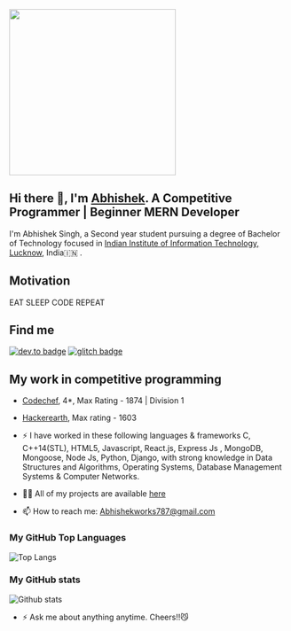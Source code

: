 <img src="https://media3.giphy.com/media/USV0ym3bVWQJJmNu3N/giphy.gif?cid=ecf05e47nzuxmut34vc38hiuailwjxf9g1dqotqo04z34zoa&rid=giphy.gif" width="300"> 

<p>
  
## Hi there 👋, I'm [Abhishek](https://github.com/Mrhb787/). A Competitive Programmer | Beginner MERN Developer
I'm Abhishek Singh, a Second year student pursuing a degree of Bachelor of Technology focused in [Indian Institute of Information Technology, Lucknow](https://iiitl.ac.in/), India:india: .

## Motivation
EAT SLEEP CODE REPEAT

## Find me 
[![dev.to badge](https://img.shields.io/badge/linkedin-Abhishek-%230177B5?style=flat&logo=linkedin)](https://www.linkedin.com/in/abhishek-singh-90a854192/)
[![glitch badge](https://img.shields.io/badge/facebook-mo.Abhishek.Sengar-%23FF0000?style=flat&logo=facebook)](https://www.facebook.com/abhishek.sengar.73997/)

## My work in competitive programming

- [Codechef](https://www.codechef.com/users/hblord787), 4*, Max Rating - 1874 | Division 1<br>
- [Hackerearth](https://www.hackerearth.com/@saintpopo), Max rating - 1603 <br>

- ⚡️ I have worked in these following languages & frameworks C, C++14(STL), HTML5, Javascript, React.js, Express Js , MongoDB, Mongoose, Node Js, Python, Django, with strong knowledge in Data Structures and Algorithms, Operating Systems, Database Management Systems & Computer Networks.
- 👨‍💻 All of my projects are available  [here](https://github.com/Mrhb787?tab=repositories)
- 📫 How to reach me:  [Abhishekworks787@gmail.com](mailto:Abhishekworks787@gmail.com)

### My GitHub Top Languages 
![Top Langs](https://github-readme-stats.vercel.app/api/top-langs/?username=Mrhb787)
### My GitHub stats
![Github stats](https://github-readme-stats.vercel.app/api?username=Mrhb787&show_icons=true)

- ⚡ Ask me about anything anytime. Cheers!!:smirk_cat:
</p>

